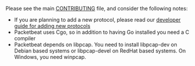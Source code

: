 Please see the main [CONTRIBUTING](../CONTRIBUTING.md) file, and consider the
following notes:

* If you are planning to add a new protocol, please read our [developer guide
for adding new
protocols](https://www.elastic.co/guide/en/beats/devguide/current/new-protocol.html)
* Packetbeat uses Cgo, so in addition to having Go installed you need a C
  compiler
* Packetbeat depends on libpcap. You need to install libpcap-dev on Debian
  based systems or libpcap-devel on RedHat based systems. On Windows, you
  need winpcap.
